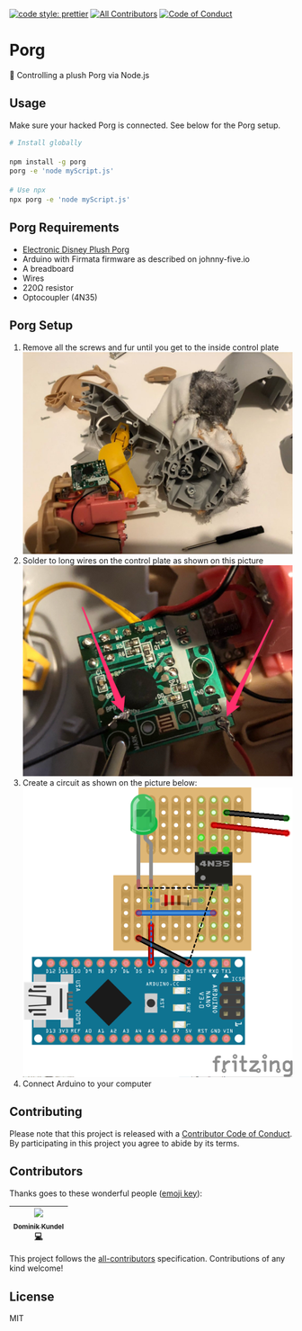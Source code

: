 [![code style: prettier](https://img.shields.io/badge/code_style-prettier-ff69b4.svg?style=flat-square)](https://github.com/prettier/prettier)
[![All Contributors](https://img.shields.io/badge/all_contributors-1-orange.svg?style=flat-square)](#contributors)
[![Code of Conduct](https://img.shields.io/badge/%F0%9F%92%96-Code%20of%20Conduct-ff69b4.svg?style=flat-square)](code-of-conduct.md)

# Porg

🐧 Controlling a plush Porg via Node.js

## Usage

Make sure your hacked Porg is connected. See below for the Porg setup.

```bash
# Install globally

npm install -g porg
porg -e 'node myScript.js'

# Use npx
npx porg -e 'node myScript.js'
```

## Porg Requirements

* [Electronic Disney Plush Porg](https://www.amazon.com/Chatter-Animated-Electronic-Plush-Friday/dp/B077717W6K/ref=sr_1_4?ie=UTF8&qid=1520953495&sr=8-4&keywords=disney+porg)
* Arduino with Firmata firmware as described on johnny-five.io
* A breadboard
* Wires
* 220Ω resistor
* Optocoupler (4N35)

## Porg Setup

1.  Remove all the screws and fur until you get to the inside control plate
    ![Picture of disassembled Porg](assets/disassembled-porg.jpg)
2.  Solder to long wires on the control plate as shown on this picture
    ![Picture pointing at soldered wires on control plate](assets/wire-connection.png)
3.  Create a circuit as shown on the picture below:
    ![Schema of Wireup](porgjs-control-plate_bb.png)
4.  Connect Arduino to your computer

## Contributing

Please note that this project is released with a [Contributor Code of Conduct](code-of-conduct.md). By participating in this project you agree to abide by its terms.

## Contributors

Thanks goes to these wonderful people ([emoji key](https://github.com/kentcdodds/all-contributors#emoji-key)):

<!-- ALL-CONTRIBUTORS-LIST:START - Do not remove or modify this section -->

<!-- prettier-ignore -->
| [<img src="https://avatars3.githubusercontent.com/u/1505101?v=4" width="100px;"/><br /><sub><b>Dominik Kundel</b></sub>](https://moin.world)<br />[💻](https://github.com/dkundel/about-json/commits?author=dkundel "Code") |
| :---: |

<!-- ALL-CONTRIBUTORS-LIST:END -->

This project follows the [all-contributors](https://github.com/kentcdodds/all-contributors) specification. Contributions of any kind welcome!

## License

MIT
